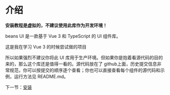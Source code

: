 # 介绍
**安装教程是虚拟的，不建议使用此库作为开发环境！**

beans UI 是一款基于 Vue 3 和 TypeScript 的 UI 组件库。

这是我在学习 Vue 3 的时候尝试做的项目

所以如果强烈不建议你将此 UI 库用于生产环境。但如果你是抱着看源代码的目的来的，那么这个库还是值得一看的。源代码放在了 github上面，历史提交信息非常规范，你可以按提交的顺序逐个查看；你也可以直接查看每个组件的源代码和示例，运行方法见
README.md。

下一节：[安装](#/doc/install)